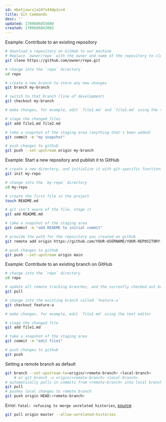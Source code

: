 ```yaml
---
id: mbetjzwrzja247x44dp1cn4
title: Git Commands
desc: ''
updated: 1709606855080
created: 1709606842083
---
```

Example: Contribute to an existing repository
```bash
# download a repository on GitHub to our machine
# Replace `owner/repo` with the owner and name of the repository to clone
git clone https://github.com/owner/repo.git

# change into the `repo` directory
cd repo

# create a new branch to store any new changes
git branch my-branch

# switch to that branch (line of development)
git checkout my-branch

# make changes, for example, edit `file1.md` and `file2.md` using the text editor

# stage the changed files
git add file1.md file2.md

# take a snapshot of the staging area (anything that's been added)
git commit -m "my snapshot"

# push changes to github
git push --set-upstream origin my-branch
```
Example: Start a new repository and publish it to GitHub
```bash
# create a new directory, and initialize it with git-specific functions
git init my-repo

# change into the `my-repo` directory
cd my-repo

# create the first file in the project
touch README.md

# git isn't aware of the file, stage it
git add README.md

# take a snapshot of the staging area
git commit -m "add README to initial commit"

# provide the path for the repository you created on github
git remote add origin https://github.com/YOUR-USERNAME/YOUR-REPOSITORY-NAME.git

# push changes to github
git push --set-upstream origin main
```
Example: Contribute to an existing branch on GitHub
```bash
# change into the `repo` directory
cd repo

# update all remote tracking branches, and the currently checked out branch
git pull

# change into the existing branch called `feature-a`
git checkout feature-a

# make changes, for example, edit `file1.md` using the text editor

# stage the changed file
git add file1.md

# take a snapshot of the staging area
git commit -m "edit file1"

# push changes to github
git push
```
Setting a remote branch as default 
```bash
git branch --set-upstream-to=origin/<remote-branch> <local-branch>
    # or git branch -u origin/<remote-branch> <local-branch>
# automatically pulls in commits from <remote-branch> into local branch 
git pull
# pushes local changes to remote branch
git push origin HEAD:<remote-branch>
```
Error: `fatal: refusing to merge unrelated histories`, [source](https://stackoverflow.com/questions/45272492/git-is-refusing-to-merge-unrelated-histories-what-are-unrelated-histories)
```bash
git pull origin master --allow-unrelated-histories
```